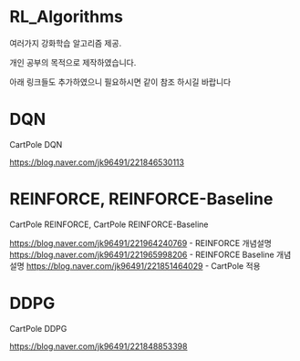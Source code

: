 # RL_Algorithms
여러가지 강화학습 알고리즘 제공.

개인 공부의 목적으로 제작하였습니다.

아래 링크들도 추가하였으니 필요하시면 같이 참조 하시길 바랍니다

# DQN
CartPole DQN

https://blog.naver.com/jk96491/221846530113

# REINFORCE, REINFORCE-Baseline
CartPole REINFORCE, CartPole REINFORCE-Baseline

https://blog.naver.com/jk96491/221964240769 - REINFORCE 개념설명
https://blog.naver.com/jk96491/221965998206 - REINFORCE Baseline 개념설명
https://blog.naver.com/jk96491/221851464029 - CartPole 적용

# DDPG
CartPole DDPG

https://blog.naver.com/jk96491/221848853398
